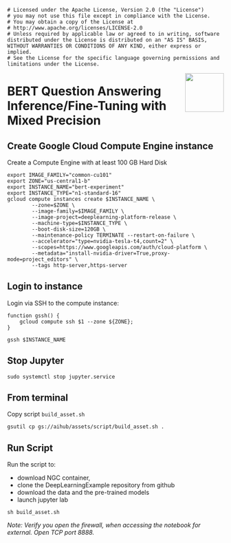 ```
# Licensed under the Apache License, Version 2.0 (the "License")
# you may not use this file except in compliance with the License.
# You may obtain a copy of the License at
# http://www.apache.org/licenses/LICENSE-2.0
# Unless required by applicable law or agreed to in writing, software distributed under the License is distributed on an "AS IS" BASIS, WITHOUT WARRANTIES OR CONDITIONS OF ANY KIND, either express or implied.
# See the License for the specific language governing permissions and limitations under the License.
```
<img src="http://developer.download.nvidia.com/compute/machine-learning/frameworks/nvidia_logo.png" style="width: 90px; float: right;">


# BERT Question Answering Inference/Fine-Tuning with Mixed Precision


## Create Google Cloud Compute Engine instance

Create a Compute Engine with at least 100 GB Hard Disk

```
export IMAGE_FAMILY="common-cu101"
export ZONE="us-central1-b"
export INSTANCE_NAME="bert-experiment"
export INSTANCE_TYPE="n1-standard-16"
gcloud compute instances create $INSTANCE_NAME \
        --zone=$ZONE \
        --image-family=$IMAGE_FAMILY \
        --image-project=deeplearning-platform-release \
        --machine-type=$INSTANCE_TYPE \
        --boot-disk-size=120GB \
        --maintenance-policy TERMINATE --restart-on-failure \
        --accelerator="type=nvidia-tesla-t4,count=2" \
        --scopes=https://www.googleapis.com/auth/cloud-platform \
        --metadata="install-nvidia-driver=True,proxy-mode=project_editors" \
        --tags http-server,https-server
```

## Login to instance

Login via SSH to the compute instance:

```
function gssh() {
    gcloud compute ssh $1 --zone ${ZONE};
}

gssh $INSTANCE_NAME
```

## Stop Jupyter

```
sudo systemctl stop jupyter.service
```

## From terminal

Copy  script `build_asset.sh`

```
gsutil cp gs://aihub/assets/script/build_asset.sh .

```

## Run Script

Run the script to:
 - download NGC container,
 - clone the DeepLearningExample repository from github
 - download the data and the pre-trained models
 - launch jupyter lab

```
sh build_asset.sh
```


_Note: Verify you open the firewall, when accessing the notebook for external. Open TCP port 8888._
